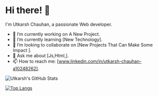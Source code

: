 # Hi there! 👋

I'm Utkarsh Chauhan, a passionate Web developer.

- 🔭 I’m currently working on A New Project.
- 🌱 I’m currently learning [New Technology].
- 👯 I’m looking to collaborate on [New Projects That Can Make Some Impact ].
- 💬 Ask me about [Js,Html,].
- 📫 How to reach me: [www.linkedin.com/in/utkarsh-chauhan-a10248262].

![Utkarsh's GitHub Stats](https://github-readme-stats.vercel.app/api?username=utkarshchauhan&show_icons=true&theme=dark)

[![Top Langs](https://github-readme-stats.vercel.app/api/top-langs/?username=utkarshchauhan&layout=compact&theme=dark)](https://github.com/utkarshchauhan)
